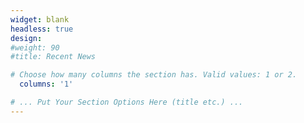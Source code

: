 ```yaml
---
widget: blank
headless: true
design:
#weight: 90
#title: Recent News

# Choose how many columns the section has. Valid values: 1 or 2.
  columns: '1'

# ... Put Your Section Options Here (title etc.) ...
---
```

